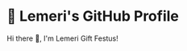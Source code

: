 # 🌟 Lemeri's GitHub Profile

Hi there 👋, I'm Lemeri Gift Festus!


<!---
Lemeri123/Lemeri123 is a ✨ special ✨ repository because its `README.md` (this file) appears on your GitHub profile.
You can click the Preview link to take a look at your changes.
--->
